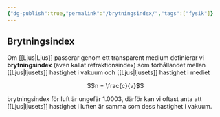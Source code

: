 ```yaml
---
{"dg-publish":true,"permalink":"/brytningsindex/","tags":["fysik"]}
---
```


## Brytningsindex
Om [[Ljus\|Ljus]] passerar genom ett transparent medium definierar vi
**brytningsindex** (även kallat refraktionsindex) som förhållandet
mellan [[Ljus\|ljusets]] hastighet i vakuum och [[Ljus\|ljusets]] hastighet i mediet

$$n = \frac{c}{v}$$

brytningsindex för luft är ungefär 1.0003, därför kan vi oftast anta att
[[Ljus\|ljusets]] hastighet i luften är samma som dess hastighet i vakuum.